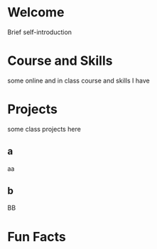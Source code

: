 # Welcome
Brief self-introduction
# Course and Skills
some online and in class course and skills I have
# Projects
some class projects here
## a
aa
## b
BB

# Fun Facts